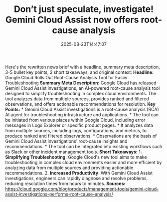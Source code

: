 ﻿---
title: "Don’t just speculate, investigate! Gemini Cloud Assist now offers root-cause analysis"
date: "2025-08-23T14:47:07"
category: "Markets"
summary: ""
slug: "dont just speculate investigate gemini cloud assist now offe"
source_urls:
  - "https://cloud.google.com/blog/products/management-tools/gemini-cloud-assist-investigations-performs-root-cause-analysis/"
seo:
  title: "Don’t just speculate, investigate! Gemini Cloud Assist now offers root-cause analysis | Hash n Hedge"
  description: ""
  keywords: ["news", "markets", "brief"]
---
Here's the rewritten news brief with a headline, summary meta description, 3-5 bullet key points, 2 short takeaways, and original context:  **Headline:** Google Cloud Rolls Out Root-Cause Analysis Tool for Easier Troubleshooting  **Summary Meta Description:** Google Cloud has released Gemini Cloud Assist investigations, an AI-powered root-cause analysis tool designed to simplify troubleshooting in complex cloud environments. The tool analyzes data from multiple sources, provides ranked and filtered observations, and offers actionable recommendations for resolution.  **Key Points:**  * Gemini Cloud Assist investigations is a root-cause analysis (RCA) AI agent for troubleshooting infrastructure and applications. * The tool can be initiated from various places within Google Cloud, including error messages in Logs Explorer or specific product pages. * It analyzes data from multiple sources, including logs, configurations, and metrics, to produce ranked and filtered observations. * Observations are the basis of Gemini Cloud Assist investigations' root-cause insights and recommendations. * The tool can be integrated into existing workflows such as Slack or other incident management tools.  **Short Takeaways:**  1. **Simplifying Troubleshooting**: Google Cloud's new tool aims to make troubleshooting in complex cloud environments easier and more efficient by analyzing data from multiple sources and providing actionable recommendations. 2. **Increased Productivity**: With Gemini Cloud Assist investigations, engineers can rapidly diagnose and resolve problems, reducing resolution times from hours to minutes.  **Sources:** https://cloud.google.com/blog/products/management-tools/gemini-cloud-assist-investigations-performs-root-cause-analysis/ 
